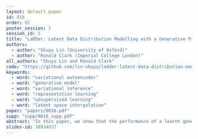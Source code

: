 ```yaml
---
layout: default_paper
id: 816
order: 92
poster_session: 2
session_id: 5
title: "LaDDer: Latent Data Distribution Modelling with a Generative Prior"
authors:
  - author: "Shuyu Lin (University of Oxford)"
  - author: "Ronald Clark (Imperial College London)"
all_authors: "Shuyu Lin and Ronald Clark"
code: "https://github.com/lin-shuyu/ladder-latent-data-distribution-modelling"
keywords:
  - word: "variational autoencoder"
  - word: "generative model"
  - word: "variational inference"
  - word: "representation learning"
  - word: "unsupervised learning"
  - word: "latent space interpolation"
paper: "papers/0816.pdf"
supp: "supp/0816_supp.pdf"
abstract: "In this paper, we show that the performance of a learnt generative model is closely related to the model's ability to accurately represent the inferred latent data distribution, i.e. its topology and structural properties. We propose LaDDer to achieve accurate modelling of the latent data distribution in a variational autoencoder framework and to facilitate better representation learning. The central idea of LaDDer is a meta-embedding concept, which uses multiple VAE models to learn an embedding of the embeddings, forming a ladder of encodings. We use a non-parametric mixture as the hyper prior for the innermost VAE and learn all the parameters in a unified variational framework. From extensive experiments, we show that our LaDDer model is able to accurately estimate complex latent distribution and results in improvement in the representation quality. We also propose a novel latent space interpolation method that utilises the derived data distribution. The code and demos are available at https://github.com/lin-shuyu/ladder-latent-data-distribution-modelling."
slides-id: 38934037
---
```

